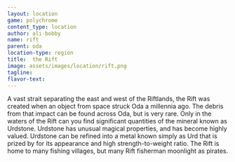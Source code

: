 ```yaml
---
layout: location
game: polychrome
content_type: location
author: ali-bobby
name: rift
parent: oda
location-type: region
title:  the Rift
image: assets/images/location/rift.png
tagline:
flavor-text:
---
```


A vast strait separating the east and west of the Riftlands, the Rift was created when an object from space struck Oda a millennia ago. The debris from that impact can be found across Oda, but is very rare. Only in the waters of the Rift can you find significant quantities of the mineral known as Urdstone. Urdstone has unusual magical properties, and has become highly valued. Urdstone can be refined into a metal known simply as Urd that is prized by for its appearance and high strength-to-weight ratio. The Rift is home to many fishing villages, but many Rift fisherman moonlight as pirates.

